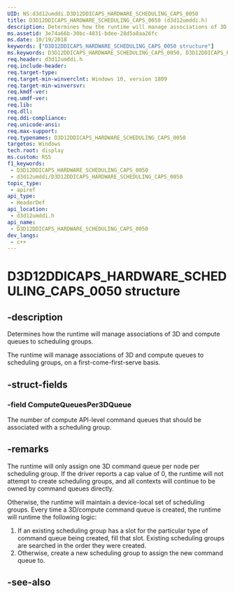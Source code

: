 ```yaml
---
UID: NS:d3d12umddi.D3D12DDICAPS_HARDWARE_SCHEDULING_CAPS_0050
title: D3D12DDICAPS_HARDWARE_SCHEDULING_CAPS_0050 (d3d12umddi.h)
description: Determines how the runtime will manage associations of 3D and compute queues to scheduling groups.
ms.assetid: 3e74a66b-30bc-4831-bdee-28d5a8aa26fc
ms.date: 10/19/2018
keywords: ["D3D12DDICAPS_HARDWARE_SCHEDULING_CAPS_0050 structure"]
ms.keywords: D3D12DDICAPS_HARDWARE_SCHEDULING_CAPS_0050, D3D12DDICAPS_HARDWARE_SCHEDULING_CAPS_0050,
req.header: d3d12umddi.h
req.include-header: 
req.target-type: 
req.target-min-winverclnt: Windows 10, version 1809
req.target-min-winversvr: 
req.kmdf-ver: 
req.umdf-ver: 
req.lib: 
req.dll: 
req.ddi-compliance: 
req.unicode-ansi: 
req.max-support: 
req.typenames: D3D12DDICAPS_HARDWARE_SCHEDULING_CAPS_0050
targetos: Windows
tech.root: display
ms.custom: RS5
f1_keywords:
 - D3D12DDICAPS_HARDWARE_SCHEDULING_CAPS_0050
 - d3d12umddi/D3D12DDICAPS_HARDWARE_SCHEDULING_CAPS_0050
topic_type:
 - apiref
api_type:
 - HeaderDef
api_location:
 - d3d12umddi.h
api_name:
 - D3D12DDICAPS_HARDWARE_SCHEDULING_CAPS_0050
dev_langs:
 - c++
---
```


# D3D12DDICAPS_HARDWARE_SCHEDULING_CAPS_0050 structure


## -description

Determines how the runtime will manage associations of 3D and compute queues to scheduling groups.

The runtime will manage associations of 3D and compute queues to scheduling groups, on a first-come-first-serve basis.

## -struct-fields

### -field ComputeQueuesPer3DQueue

 
The number of compute API-level command queues that should be associated with a scheduling group.

## -remarks

The runtime will only assign one 3D command queue per node per scheduling group. If the driver reports a cap value of 0, the runtime will not attempt to create scheduling groups, and all contexts will continue to be owned by command queues directly.

Otherwise, the runtime will maintain a device-local set of scheduling groups. Every time a 3D/compute command queue is created, the runtime will runtime the following logic:

1. If an existing scheduling group has a slot for the particular type of command queue being created, fill that slot. Existing scheduling groups are searched in the order they were created.
2. Otherwise, create a new scheduling group to assign the new command queue to.

## -see-also

